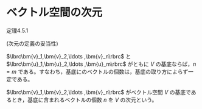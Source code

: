 # ベクトル空間の次元

<div class="theorem">
<span class="theorem-number">定理4.5.1</span>
<p>
<span style="theorem-title">(次元の定義の妥当性)</span>

$\lbrc\bm{v}_1,\bm{v}_2,\ldots ,\bm{v}_n\rbrc$ と $\lbrc\bm{u}_1,\bm{u}_2,\ldots ,\bm{u}_m\rbrc$ がともに $V$ の基底ならば，$n=m$ である。すなわち，基底にのベクトルの個数は，基底の取り方によらず一定である。
</p>
</div>

<div class="def">
<p class="def-text">

$\lbrc\bm{v}_1,\bm{v}_2,\ldots ,\bm{v}_n\rbrc$ がベクトル空間 $V$ の基底であるとき，基底に含まれるベクトルの個数 $n$ を $V$ の次元という。
</p>
</div>

